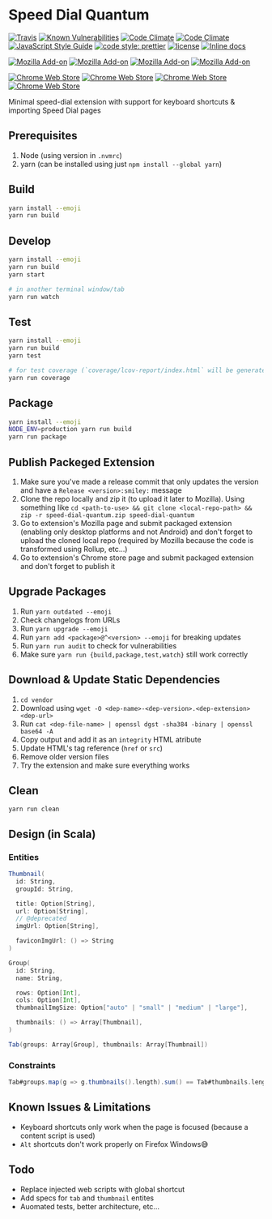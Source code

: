 # Speed Dial Quantum

[![Travis](https://img.shields.io/travis/Ahimta/speed-dial-quantum.svg?style=flat-square)](https://travis-ci.org/Ahimta/speed-dial-quantum)
[![Known Vulnerabilities](https://snyk.io/test/github/Ahimta/speed-dial-quantum/badge.svg?style=flat-square)](https://snyk.io/test/github/Ahimta/speed-dial-quantum)
[![Code Climate](https://img.shields.io/codeclimate/maintainability/Ahimta/speed-dial-quantum.svg?style=flat-square)](https://codeclimate.com/github/Ahimta/speed-dial-quantum/maintainability)
[![Code Climate](https://img.shields.io/codeclimate/Ahimta/speed-dial-quantum.svg?style=flat-square)](https://codeclimate.com/github/Ahimta/speed-dial-quantum/test_coverage)
[![JavaScript Style Guide](https://img.shields.io/badge/code_style-standard-brightgreen.svg?style=flat-square)](https://standardjs.com)
[![code style: prettier](https://img.shields.io/badge/code_style-prettier-ff69b4.svg?style=flat-square)](https://github.com/prettier/prettier)
[![license](https://img.shields.io/github/license/Ahimta/speed-dial-quantum.svg?style=flat-square)](https://github.com/Ahimta/speed-dial-quantum)
[![Inline docs](http://inch-ci.org/github/Ahimta/speed-dial-quantum.svg?branch=master&style=flat-square)](http://inch-ci.org/github/Ahimta/speed-dial-quantum)

[![Mozilla Add-on](https://img.shields.io/amo/v/speed-dial-quantum.svg?style=flat-square)](https://addons.mozilla.org/en-GB/firefox/addon/speed-dial-quantum)
[![Mozilla Add-on](https://img.shields.io/amo/d/speed-dial-quantum.svg?style=flat-square)](https://addons.mozilla.org/en-GB/firefox/addon/speed-dial-quantum/)
[![Mozilla Add-on](https://img.shields.io/amo/users/speed-dial-quantum.svg?style=flat-square)](https://addons.mozilla.org/en-GB/firefox/addon/speed-dial-quantum/)
[![Mozilla Add-on](https://img.shields.io/amo/stars/speed-dial-quantum.svg?style=flat-square)](https://addons.mozilla.org/en-GB/firefox/addon/speed-dial-quantum)

[![Chrome Web Store](https://img.shields.io/chrome-web-store/v/fadmmkodlffpamiglnmodpkmbpalbkmp.svg?style=flat-square)](https://chrome.google.com/webstore/detail/speed-dial-quantum/fadmmkodlffpamiglnmodpkmbpalbkmp)
[![Chrome Web Store](https://img.shields.io/chrome-web-store/users/fadmmkodlffpamiglnmodpkmbpalbkmp.svg?style=flat-square)](https://chrome.google.com/webstore/detail/speed-dial-quantum/fadmmkodlffpamiglnmodpkmbpalbkmp)
[![Chrome Web Store](https://img.shields.io/chrome-web-store/stars/fadmmkodlffpamiglnmodpkmbpalbkmp.svg?style=flat-square)](https://chrome.google.com/webstore/detail/speed-dial-quantum/fadmmkodlffpamiglnmodpkmbpalbkmp)
[![Chrome Web Store](https://img.shields.io/chrome-web-store/price/fadmmkodlffpamiglnmodpkmbpalbkmp.svg?style=flat-square)](https://chrome.google.com/webstore/detail/speed-dial-quantum/fadmmkodlffpamiglnmodpkmbpalbkmp)

Minimal speed-dial extension with support for keyboard shortcuts & importing Speed Dial pages

## Prerequisites

1. Node (using version in `.nvmrc`)
2. yarn (can be installed using just `npm install --global yarn`)

## Build

```bash
yarn install --emoji
yarn run build
```

## Develop

```bash
yarn install --emoji
yarn run build
yarn start

# in another terminal window/tab
yarn run watch
```

## Test

```bash
yarn install --emoji
yarn run build
yarn test

# for test coverage (`coverage/lcov-report/index.html` will be generated)
yarn run coverage
```

## Package

```bash
yarn install --emoji
NODE_ENV=production yarn run build
yarn run package
```

## Publish Packeged Extension

1. Make sure you've made a release commit that only updates the version and have a `Release <version>:smiley:` message
2. Clone the repo locally and zip it (to upload it later to Mozilla). Using something like `cd <path-to-use> && git clone <local-repo-path> && zip -r speed-dial-quantum.zip speed-dial-quantum`
3. Go to extension's Mozilla page and submit packaged extension (enabling only desktop platforms and not Android) and don't forget to upload the cloned local repo (required by Mozilla because the code is transformed using Rollup, etc...)
4. Go to extension's Chrome store page and submit packaged extension and don't forget to publish it

## Upgrade Packages

1.  Run `yarn outdated --emoji`
2.  Check changelogs from URLs
3.  Run `yarn upgrade --emoji`
4.  Run `yarn add <package>@^<version> --emoji` for breaking updates
5.  Run `yarn run audit` to check for vulnerabilities
6.  Make sure `yarn run {build,package,test,watch}` still work correctly

## Download & Update Static Dependencies

1. `cd vendor`
2. Download using `wget -O <dep-name>-<dep-version>.<dep-extension> <dep-url>`
3. Run `cat <dep-file-name> | openssl dgst -sha384 -binary | openssl base64 -A`
4. Copy output and add it as an `integrity` HTML atribute
5. Update HTML's tag reference (`href` or `src`)
6. Remove older version files
7. Try the extension and make sure everything works

## Clean

`yarn run clean`

## Design (in Scala)

### Entities

```scala
Thumbnail(
  id: String,
  groupId: String,

  title: Option[String],
  url: Option[String],
  // @deprecated
  imgUrl: Option[String],

  faviconImgUrl: () => String
)

Group(
  id: String,
  name: String,

  rows: Option[Int],
  cols: Option[Int],
  thumbnailImgSize: Option["auto" | "small" | "medium" | "large"],

  thumbnails: () => Array[Thumbnail],
)

Tab(groups: Array[Group], thumbnails: Array[Thumbnail])
```

### Constraints

```scala
Tab#groups.map(g => g.thumbnails().length).sum() == Tab#thumbnails.length
```

## Known Issues & Limitations

- Keyboard shortcuts only work when the page is focused (because a content
  script is used)
- `Alt` shortcuts don't work properly on Firefox Windows:sweat_smile:

## Todo

- Replace injected web scripts with global shortcut
- Add specs for `tab` and `thumbnail` entites
- Auomated tests, better architecture, etc...
